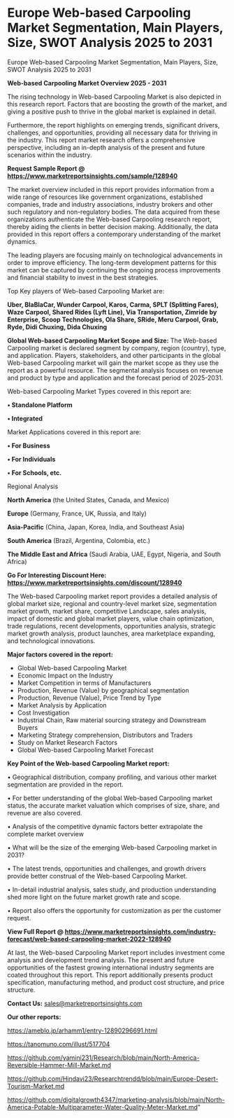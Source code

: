 # Europe Web-based Carpooling Market Segmentation, Main Players, Size, SWOT Analysis 2025 to 2031
Europe Web-based Carpooling Market Segmentation, Main Players, Size, SWOT Analysis 2025 to 2031

<Strong> Web-based Carpooling Market Overview 2025 - 2031</strong>

The rising technology in Web-based Carpooling Market is also depicted in this research report. Factors that are boosting the growth of the market, and giving a positive push to thrive in the global market is explained in detail.

Furthermore, the report highlights on emerging trends, significant drivers, challenges, and opportunities, providing all necessary data for thriving in the industry. This report market research offers a comprehensive perspective, including an in-depth analysis of the present and future scenarios within the industry.

<strong>Request Sample Report @ <a href=https://www.marketreportsinsights.com/sample/128940>https://www.marketreportsinsights.com/sample/128940</a></strong>

The market overview included in this report provides information from a wide range of resources like government organizations, established companies, trade and industry associations, industry brokers and other such regulatory and non-regulatory bodies. The data acquired from these organizations authenticate the Web-based Carpooling research report, thereby aiding the clients in better decision making. Additionally, the data provided in this report offers a contemporary understanding of the market dynamics.

The leading players are focusing mainly on technological advancements in order to improve efficiency. The long-term development patterns for this market can be captured by continuing the ongoing process improvements and financial stability to invest in the best strategies.

Top Key players of Web-based Carpooling Market are:

<strong>Uber, BlaBlaCar, Wunder Carpool, Karos, Carma, SPLT (Splitting Fares), Waze Carpool, Shared Rides (Lyft Line), Via Transportation, Zimride by Enterprise, Scoop Technologies, Ola Share, SRide, Meru Carpool, Grab, Ryde, Didi Chuxing, Dida Chuxing</strong>

<strong><b>Global Web-based Carpooling Market Scope and Size:</b></strong>
The Web-based Carpooling market is declared segment by company, region (country), type, and application. Players, stakeholders, and other participants in the global Web-based Carpooling market will gain the market scope as they use the report as a powerful resource. The segmental analysis focuses on revenue and product by type and application and the forecast period of 2025-2031.

Web-based Carpooling Market Types covered in this report are:

<strong>• Standalone Platform

• Integrated</strong>

Market Applications covered in this report are:

<strong>• For Business

• For Individuals

• For Schools, etc.</strong> 

Regional Analysis

<strong>North America</strong> (the United States, Canada, and Mexico)

<strong>Europe</strong> (Germany, France, UK, Russia, and Italy)

<strong>Asia-Pacific</strong> (China, Japan, Korea, India, and Southeast Asia)

<strong>South America</strong> (Brazil, Argentina, Colombia, etc.)

<strong>The Middle East and Africa</strong> (Saudi Arabia, UAE, Egypt, Nigeria, and South Africa)

<strong>Go For Interesting Discount Here: <a href=https://www.marketreportsinsights.com/discount/128940>https://www.marketreportsinsights.com/discount/128940</a></strong>

The Web-based Carpooling market report provides a detailed analysis of global market size, regional and country-level market size, segmentation market growth, market share, competitive Landscape, sales analysis, impact of domestic and global market players, value chain optimization, trade regulations, recent developments, opportunities analysis, strategic market growth analysis, product launches, area marketplace expanding, and technological innovations.

<strong><b>Major factors covered in the report:</b></strong>
<ul>
  <li>Global Web-based Carpooling Market </li>
  <li>Economic Impact on the Industry</li>
  <li>Market Competition in terms of Manufacturers</li>
  <li>Production, Revenue (Value) by geographical segmentation</li>
  <li>Production, Revenue (Value), Price Trend by Type</li>
  <li>Market Analysis by Application</li>
  <li>Cost Investigation</li>
  <li>Industrial Chain, Raw material sourcing strategy and Downstream Buyers</li>
  <li>Marketing Strategy comprehension, Distributors and Traders</li>
  <li>Study on Market Research Factors</li>
  <li>Global Web-based Carpooling Market Forecast</li>
</ul>

<strong><b>Key Point of the Web-based Carpooling Market report:</b></strong>

• Geographical distribution, company profiling, and various other market segmentation are provided in the report.

• For better understanding of the global Web-based Carpooling market status, the accurate market valuation which comprises of size, share, and revenue are also covered.

• Analysis of the competitive dynamic factors better extrapolate the complete market overview

• What will be the size of the emerging Web-based Carpooling market in 2031?

• The latest trends, opportunities and challenges, and growth drivers provide better construal of the Web-based Carpooling Market.

• In-detail industrial analysis, sales study, and production understanding shed more light on the future market growth rate and scope.

• Report also offers the opportunity for customization as per the customer request.

<strong><b>View Full Report @ <a href=https://www.marketreportsinsights.com/industry-forecast/web-based-carpooling-market-2022-128940>https://www.marketreportsinsights.com/industry-forecast/web-based-carpooling-market-2022-128940</a></b></strong>


At last, the Web-based Carpooling Market report includes investment come analysis and development trend analysis. The present and future opportunities of the fastest growing international industry segments are coated throughout this report. This report additionally presents product specification, manufacturing method, and product cost structure, and price structure.

<strong>Contact Us:</strong>
sales@marketreportsinsights.com

<strong>Our other reports:</strong>

<a href=https://ameblo.jp/arhamm1/entry-12890296691.html>https://ameblo.jp/arhamm1/entry-12890296691.html</a>

<a href=https://tanomuno.com/illust/517704>https://tanomuno.com/illust/517704</a>

<a href=https://github.com/yamini231/Research/blob/main/North-America-Reversible-Hammer-Mill-Market.md>https://github.com/yamini231/Research/blob/main/North-America-Reversible-Hammer-Mill-Market.md</a>

<a href=https://github.com/Hindavi23/Researchtrendd/blob/main/Europe-Desert-Tourism-Market.md>https://github.com/Hindavi23/Researchtrendd/blob/main/Europe-Desert-Tourism-Market.md</a>

<a href=https://github.com/digitalgrowth4347/marketing-analysis/blob/main/North-America-Potable-Multiparameter-Water-Quality-Meter-Market.md>https://github.com/digitalgrowth4347/marketing-analysis/blob/main/North-America-Potable-Multiparameter-Water-Quality-Meter-Market.md</a>"
